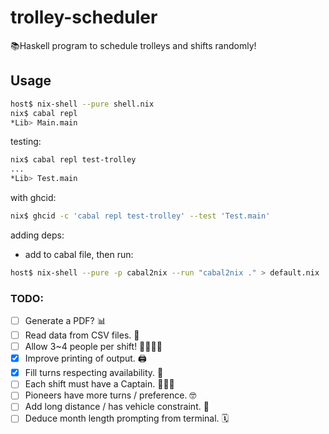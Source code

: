 # trolley-scheduler

📚Haskell program to schedule trolleys and shifts randomly!

## Usage

```sh
host$ nix-shell --pure shell.nix
nix$ cabal repl
*Lib> Main.main
```

testing:

```sh
nix$ cabal repl test-trolley
...
*Lib> Test.main
```

with ghcid:

```sh
nix$ ghcid -c 'cabal repl test-trolley' --test 'Test.main'
```

adding deps:

- add to cabal file, then run:

```sh
host$ nix-shell --pure -p cabal2nix --run "cabal2nix ." > default.nix
```


### TODO:

- [ ] Generate a PDF? 📊
- [ ] Read data from CSV files. 📖
- [ ] Allow 3~4 people per shift! 👨‍👩‍👧‍👦
- [x] Improve printing of output. 🖨
- [x] Fill turns respecting availability. 📆
- [ ] Each shift must have a Captain. 👨🏼‍✈️
- [ ] Pioneers have more turns / preference. 🤓
- [ ] Add long distance / has vehicle constraint. 🚗
- [ ] Deduce month length prompting from terminal. 🗓
